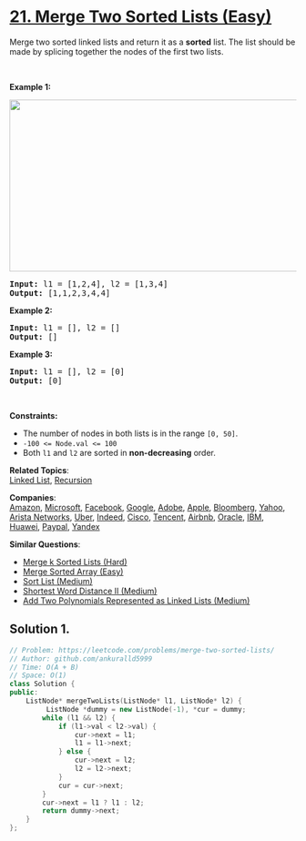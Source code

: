 # [21. Merge Two Sorted Lists (Easy)](https://leetcode.com/problems/merge-two-sorted-lists/)

<p>Merge two sorted linked lists and return it as a <strong>sorted</strong> list. The list should be made by splicing together the nodes of the first two lists.</p>

<p>&nbsp;</p>
<p><strong>Example 1:</strong></p>
<img alt="" src="https://assets.leetcode.com/uploads/2020/10/03/merge_ex1.jpg" style="width: 662px; height: 302px;">
<pre><strong>Input:</strong> l1 = [1,2,4], l2 = [1,3,4]
<strong>Output:</strong> [1,1,2,3,4,4]
</pre>

<p><strong>Example 2:</strong></p>

<pre><strong>Input:</strong> l1 = [], l2 = []
<strong>Output:</strong> []
</pre>

<p><strong>Example 3:</strong></p>

<pre><strong>Input:</strong> l1 = [], l2 = [0]
<strong>Output:</strong> [0]
</pre>

<p>&nbsp;</p>
<p><strong>Constraints:</strong></p>

<ul>
	<li>The number of nodes in both lists is in the range <code>[0, 50]</code>.</li>
	<li><code>-100 &lt;= Node.val &lt;= 100</code></li>
	<li>Both <code>l1</code> and <code>l2</code> are sorted in <strong>non-decreasing</strong> order.</li>
</ul>


**Related Topics**:  
[Linked List](https://leetcode.com/tag/linked-list/), [Recursion](https://leetcode.com/tag/recursion/)

**Companies**:  
[Amazon](https://leetcode.com/company/amazon), [Microsoft](https://leetcode.com/company/microsoft), [Facebook](https://leetcode.com/company/facebook), [Google](https://leetcode.com/company/google), [Adobe](https://leetcode.com/company/adobe), [Apple](https://leetcode.com/company/apple), [Bloomberg](https://leetcode.com/company/bloomberg), [Yahoo](https://leetcode.com/company/yahoo), [Arista Networks](https://leetcode.com/company/arista-networks), [Uber](https://leetcode.com/company/uber), [Indeed](https://leetcode.com/company/indeed), [Cisco](https://leetcode.com/company/cisco), [Tencent](https://leetcode.com/company/tencent), [Airbnb](https://leetcode.com/company/airbnb), [Oracle](https://leetcode.com/company/oracle), [IBM](https://leetcode.com/company/ibm), [Huawei](https://leetcode.com/company/huawei), [Paypal](https://leetcode.com/company/paypal), [Yandex](https://leetcode.com/company/yandex)

**Similar Questions**:
* [Merge k Sorted Lists (Hard)](https://leetcode.com/problems/merge-k-sorted-lists/)
* [Merge Sorted Array (Easy)](https://leetcode.com/problems/merge-sorted-array/)
* [Sort List (Medium)](https://leetcode.com/problems/sort-list/)
* [Shortest Word Distance II (Medium)](https://leetcode.com/problems/shortest-word-distance-ii/)
* [Add Two Polynomials Represented as Linked Lists (Medium)](https://leetcode.com/problems/add-two-polynomials-represented-as-linked-lists/)

## Solution 1.

```cpp
// Problem: https://leetcode.com/problems/merge-two-sorted-lists/
// Author: github.com/ankuralld5999
// Time: O(A + B)
// Space: O(1)
class Solution {
public:
    ListNode* mergeTwoLists(ListNode* l1, ListNode* l2) {
         ListNode *dummy = new ListNode(-1), *cur = dummy;
        while (l1 && l2) {
            if (l1->val < l2->val) {
                cur->next = l1;
                l1 = l1->next;
            } else {
                cur->next = l2;
                l2 = l2->next;
            }
            cur = cur->next;
        }
        cur->next = l1 ? l1 : l2;
        return dummy->next;
    }
};
```
